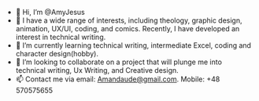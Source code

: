 - 👋 Hi, I’m @AmyJesus
- 👀 I have a wide range of interests, including theology, graphic design, animation, UX/UI, coding, and comics. Recently, I have developed an interest in technical writing. 
- 🌱 I’m currently learning technical writing, intermediate Excel, coding and character design(hobby).
- 💞️ I’m looking to collaborate on a project that will plunge me into technical writing, Ux Writing, and Creative design.
- 📫 Contact me via email: Amandaude@gmail.com. Mobile: +48 570575655

<!---
MandyJ/MandyJ is a ✨ special ✨ repository because its `README.md` (this file) appears on your GitHub profile.
You can click the Preview link to take a look at your changes.
--->
